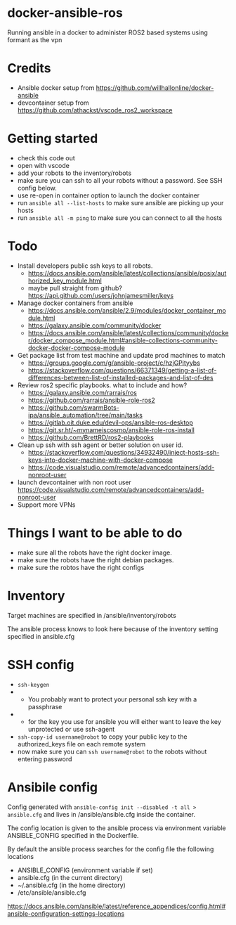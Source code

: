 # docker-ansible-ros
Running ansible in a docker to administer ROS2 based systems using formant as the vpn

# Credits
* Ansible docker setup from https://github.com/willhallonline/docker-ansible
* devcontainer setup from https://github.com/athackst/vscode_ros2_workspace
# Getting started
* check this code out
* open with vscode
* add your robots to the inventory/robots
* make sure you can ssh to all your robots without a password. See SSH config below.
* use re-open in container option to launch the docker container
* run `ansible all --list-hosts` to make sure ansible are picking up your hosts
* run `ansible all -m ping` to make sure you can connect to all the hosts

# Todo

* Install developers public ssh keys to all robots. 
  * https://docs.ansible.com/ansible/latest/collections/ansible/posix/authorized_key_module.html
  * maybe pull straight from github? https://api.github.com/users/johnjamesmiller/keys
* Manage docker containers from ansible 
  * https://docs.ansible.com/ansible/2.9/modules/docker_container_module.html
  * https://galaxy.ansible.com/community/docker
  * https://docs.ansible.com/ansible/latest/collections/community/docker/docker_compose_module.html#ansible-collections-community-docker-docker-compose-module
* Get package list from test machine and update prod machines to match
  * https://groups.google.com/g/ansible-project/c/hzjGPityybs
  * https://stackoverflow.com/questions/66371349/getting-a-list-of-differences-between-list-of-installed-packages-and-list-of-des
* Review ros2 specific playbooks. what to include and how?
  * https://galaxy.ansible.com/rarrais/ros
  * https://github.com/rarrais/ansible-role-ros2
  * https://github.com/swarmBots-ipa/ansible_automation/tree/main/tasks
  * https://gitlab.oit.duke.edu/devil-ops/ansible-ros-desktop
  * https://git.sr.ht/~mynameiscosmo/ansible-role-ros-install
  * https://github.com/BrettRD/ros2-playbooks
* Clean up ssh with ssh agent or better solution on user id.
  * https://stackoverflow.com/questions/34932490/inject-hosts-ssh-keys-into-docker-machine-with-docker-compose
  * https://code.visualstudio.com/remote/advancedcontainers/add-nonroot-user
* launch devcontainer with non root user https://code.visualstudio.com/remote/advancedcontainers/add-nonroot-user
* Support more VPNs



# Things I want to be able to do

* make sure all the robots have the right docker image.
* make sure the robots have the right debian packages.
* make sure the robtos have the right configs


# Inventory

Target machines are specified in /ansible/inventory/robots

The ansible process knows to look here because of the inventory setting specified in ansible.cfg

# SSH config

* `ssh-keygen`
*  * You probably want to protect your personal ssh key with a passphrase
* * for the key you use for ansible you will either want to leave the key unprotected or use ssh-agent
* `ssh-copy-id username@robot` to copy your public key to the authorized_keys file on each remote system
* now make sure you can `ssh username@robot` to the robots without entering password


# Ansibile config

Config generated with `ansible-config init --disabled -t all > ansible.cfg` and lives in /ansible/ansible.cfg inside the container.

The config location is given to the ansible process via environment variable ANSIBLE_CONFIG specified in the Dockerfile.

By default the ansible process searches for the config file the following locations

* ANSIBLE_CONFIG (environment variable if set)
* ansible.cfg (in the current directory)
* ~/.ansible.cfg (in the home directory)
* /etc/ansible/ansible.cfg

https://docs.ansible.com/ansible/latest/reference_appendices/config.html#ansible-configuration-settings-locations

